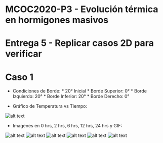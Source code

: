 # MCOC2020-P3 - Evolución térmica en hormigones masivos

# Entrega 5 - Replicar casos 2D para verificar

# Caso 1

* Condiciones de Borde: * 20° Inicial * Borde Superior: 0° * Borde Izquierdo: 20° * Borde Inferior: 20° * Borde Derecho: 0°

* Gráfico de Temperatura vs Tiempo:

![alt text](https://github.com/jmbarriga1/MCOC2020-P3-5/blob/main/caso_1.png)

* Imagenes en 0 hrs, 2 hrs, 6 hrs, 12 hrs, 24 hrs y GIF:

![alt text](https://github.com/jmbarriga1/MCOC2020-P3-5/blob/main/caso_1/frame_0000.png)
![alt text](https://github.com/jmbarriga1/MCOC2020-P3-5/blob/main/caso_1/frame_0004.png)
![alt text](https://github.com/jmbarriga1/MCOC2020-P3-5/blob/main/caso_1/frame_0012.png)
![alt text](https://github.com/jmbarriga1/MCOC2020-P3-5/blob/main/caso_1/frame_0024.png)
![alt text](https://github.com/jmbarriga1/MCOC2020-P3-5/blob/main/caso_1/frame_0047.png)
![alt text](https://github.com/jmbarriga1/MCOC2020-P3-5/blob/main/caso_1.gif)



